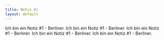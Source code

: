 ```yaml
---
title: Notiz #1
layout: default
---
```

Ich bin ein Notiz #1 - Berliner. Ich bin ein Notiz #1 - Berliner. Ich bin ein Notiz #1 - Berliner. Ich bin ein Notiz #1 - Berliner. Ich bin ein Notiz #1 - Berliner. 